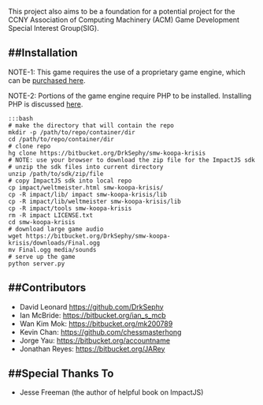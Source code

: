 This project also aims to be a foundation for a potential project 
for the CCNY Association of Computing Machinery (ACM) Game Development
Special Interest Group(SIG). 

##Installation
----
NOTE-1: This game requires the use of a proprietary game engine, which
can be [purchased here](http://impactjs.com/buy-impact/).

NOTE-2: Portions of the game engine require PHP to be installed.
Installing PHP is discussed [here](https://bitbucket.org/DrkSephy/smw-koopa-krisis/wiki/PHP%20Installation).

    :::bash
    # make the directory that will contain the repo
    mkdir -p /path/to/repo/container/dir
    cd /path/to/repo/container/dir
	# clone repo
    hg clone https://bitbucket.org/DrkSephy/smw-koopa-krisis
    # NOTE: use your browser to download the zip file for the ImpactJS sdk
	# unzip the sdk files into current directory
    unzip /path/to/sdk/zip/file
	# copy ImpactJS sdk into local repo
    cp impact/weltmeister.html smw-koopa-krisis/
    cp -R impact/lib/ impact smw-koopa-krisis/lib
    cp -R impact/lib/weltmeister smw-koopa-krisis/lib
    cp -R impact/tools smw-koopa-krisis
    rm -R impact LICENSE.txt
	cd smw-koopa-krisis
	# download large game audio
	wget https://bitbucket.org/DrkSephy/smw-koopa-krisis/downloads/Final.ogg
	mv Final.ogg media/sounds
	# serve up the game
	python server.py

##Contributors
----
* David Leonard <https://github.com/DrkSephy>
* Ian McBride: <https://bitbucket.org/ian_s_mcb>
* Wan Kim Mok: <https://bitbucket.org/mk200789>
* Kevin Chan: <https://github.com/chessmasterhong>
* Jorge Yau:  <https://bitbucket.org/accountname>
* Jonathan Reyes: <https://bitbucket.org/JARey>

##Special Thanks To
----
* Jesse Freeman (the author of helpful book on ImpactJS)
